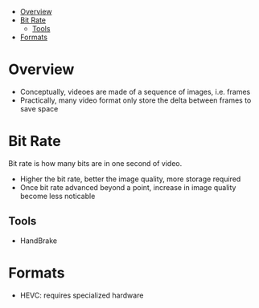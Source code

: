 - [Overview](#overview)
- [Bit Rate](#bit-rate)
  - [Tools](#tools)
- [Formats](#formats)

# Overview

- Conceptually, videoes are made of a sequence of images, i.e. frames
- Practically, many video format only store the delta between frames to save
  space

# Bit Rate

Bit rate is how many bits are in one second of video.

- Higher the bit rate, better the image quality, more storage required
- Once bit rate advanced beyond a point, increase in image quality become less
  noticable

## Tools

- HandBrake

# Formats

- HEVC: requires specialized hardware
